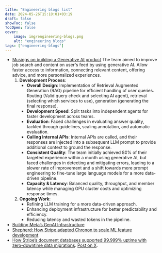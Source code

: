 ```yaml
---
title: "Engineering blogs list"
date: 2024-05-26T15:10:01+03:19
draft: false
showToc: false
TocOpen: false
cover:
    image: img/engineering-blogs.png
    alt: "engineering_blogs"
tags: ["engineering-blogs"]
---
```


* [Musings on building a Generative AI product](https://www.linkedin.com/blog/engineering/generative-ai/musings-on-building-a-generative-ai-product)
    The team aimed to improve job search and content on user's feed by using generative AI. Allow faster access to information, connecting relevant content, offering advice, and more personalized experiences.
    1. **Development Process**:
       - **Overall Design**: Implementation of Retrieval Augmented Generation (RAG) pipeline for efficient handling of user queries. Routing (Valid query check and selecting AI agent), retrieval (selecting which services to use), generation (generating the final response).
       - **Development Speed**: Split tasks into independent agents for faster development across teams.
       - **Evaluation**: Faced challenges in evaluating answer quality, tackled through guidelines, scaling annotation, and automatic evaluation.
       - **Calling Internal APIs**: Internal APIs are called, and their responses are injected into a subsequent LLM prompt to provide additional context to ground the response.
       - **Consistent Quality**: The team initially achieved 80% of their targeted experience within a month using generative AI, but faced challenges in detecting and mitigating errors, leading to a slower rate of improvement and a shift towards more prompt engineering to fine-tune large language models for a more data-driven pipeline.
       - **Capacity & Latency**: Balanced quality, throughput, and member latency while managing GPU cluster costs and optimizing response times.
    2. **Ongoing Work**:
       - Refining LLM training for a more data-driven approach.
       - Enhancing deployment infrastructure for better predictability and efficiency.
       - Reducing latency and wasted tokens in the pipeline.
* [Building Meta’s GenAI Infrastructure](https://engineering.fb.com/2024/03/12/data-center-engineering/building-metas-genai-infrastructure/)
* [Shepherd: How Stripe adapted Chronon to scale ML feature development](https://stripe.com/blog/shepherd-how-stripe-adapted-chronon-to-scale-ml-feature-development)
* [How Stripe’s document databases supported 99.999% uptime with zero-downtime data migrations](https://stripe.com/blog/how-stripes-document-databases-supported-99.999-uptime-with-zero-downtime-data-migrations). [Post on X](https://twitter.com/sgillnotes/status/1802031075662651508).
